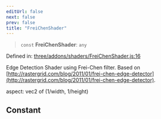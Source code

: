 ```yaml
---
editUrl: false
next: false
prev: false
title: "FreiChenShader"
---
```


> `const` **FreiChenShader**: `any`

Defined in: [three/addons/shaders/FreiChenShader.js:16](https://github.com/DefinitelyMaybe/three-i18n/blob/fa57b79433d1c349ffb23a78727299c8d4190136/three/addons/shaders/FreiChenShader.js#L16)

Edge Detection Shader using Frei-Chen filter.
Based on [http://rastergrid.com/blog/2011/01/frei-chen-edge-detector](http://rastergrid.com/blog/2011/01/frei-chen-edge-detector).

aspect: vec2 of (1/width, 1/height)

## Constant
